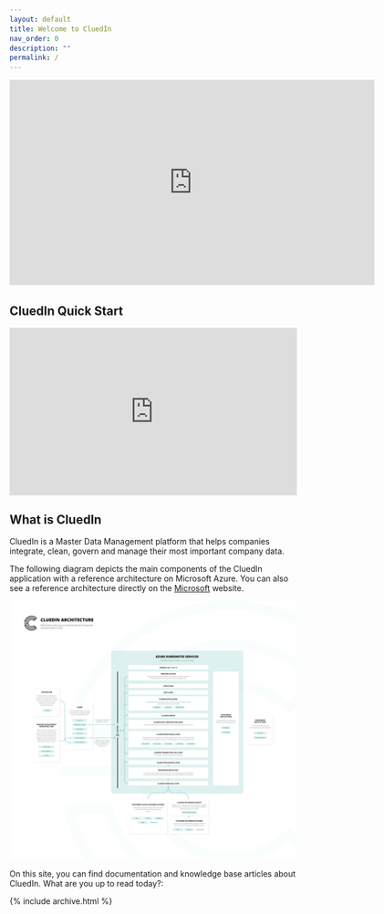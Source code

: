 ```yaml
---
layout: default
title: Welcome to CluedIn
nav_order: 0
description: ""
permalink: /
---
```


<iframe width="640" height="360" frameborder="0" allowfullscreen src="https://player.vimeo.com/video/312062542?controls=1"></iframe>

## CluedIn Quick Start

<div style='padding:58.42% 0 0 0;position:relative;'><iframe src='https://vimeo.com/showcase/10332033/embed' allowfullscreen frameborder='0' style='position:absolute;top:0;left:0;width:100%;height:100%;'></iframe></div>

## What is CluedIn

CluedIn is a Master Data Management platform that helps companies integrate, clean, govern and manage their most important company data.

The following diagram depicts the main components of the CluedIn application with a reference architecture on Microsoft Azure. You can also see a reference architecture directly on the [Microsoft](https://docs.microsoft.com/en-us/azure/architecture/reference-architectures/data/cluedin) website. 

![Diagram](./assets/images/getting-started/cluedin-architecture.png)

On this site, you can find documentation and knowledge base articles about CluedIn. What are you up to read today?:

{% include archive.html %}
